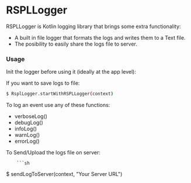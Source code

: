 # RSPLLogger

RSPLLogger is Kotlin logging library that brings some extra functionality:
  - A built in file logger that formats the logs and writes them to a Text file.
  - The posibility to easily share the logs file to server.

  ### Usage

  Init the logger before using it (ideally at the app level):

  If you want to save logs to file:
  ```sh
  $ RsplLogger.startWithRSPLLogger(context)
  ```

  To log an event use any of these functions:
  - verboseLog()
  - debugLog()
  - infoLog()
  - warnLog()
  - errorLog()

  To Send/Upload the logs file on server:
      
        ```sh
  $ sendLogToServer(context, "Your Server URL")
  ```

